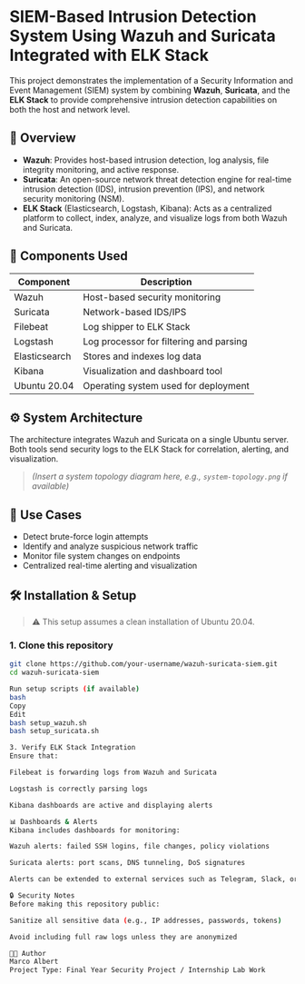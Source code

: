 # SIEM-Based Intrusion Detection System Using Wazuh and Suricata Integrated with ELK Stack

This project demonstrates the implementation of a Security Information and Event Management (SIEM) system by combining **Wazuh**, **Suricata**, and the **ELK Stack** to provide comprehensive intrusion detection capabilities on both the host and network level.

## 📌 Overview

- **Wazuh**: Provides host-based intrusion detection, log analysis, file integrity monitoring, and active response.
- **Suricata**: An open-source network threat detection engine for real-time intrusion detection (IDS), intrusion prevention (IPS), and network security monitoring (NSM).
- **ELK Stack** (Elasticsearch, Logstash, Kibana): Acts as a centralized platform to collect, index, analyze, and visualize logs from both Wazuh and Suricata.

## 🧰 Components Used

| Component     | Description                                 |
|---------------|---------------------------------------------|
| Wazuh         | Host-based security monitoring              |
| Suricata      | Network-based IDS/IPS                       |
| Filebeat      | Log shipper to ELK Stack                    |
| Logstash      | Log processor for filtering and parsing     |
| Elasticsearch | Stores and indexes log data                 |
| Kibana        | Visualization and dashboard tool            |
| Ubuntu 20.04  | Operating system used for deployment        |

## ⚙️ System Architecture

The architecture integrates Wazuh and Suricata on a single Ubuntu server. Both tools send security logs to the ELK Stack for correlation, alerting, and visualization.

> *(Insert a system topology diagram here, e.g., `system-topology.png` if available)*

## 🚨 Use Cases

- Detect brute-force login attempts
- Identify and analyze suspicious network traffic
- Monitor file system changes on endpoints
- Centralized real-time alerting and visualization

## 🛠️ Installation & Setup

> ⚠️ This setup assumes a clean installation of Ubuntu 20.04.

### 1. Clone this repository

```bash
git clone https://github.com/your-username/wazuh-suricata-siem.git
cd wazuh-suricata-siem

Run setup scripts (if available)
bash
Copy
Edit
bash setup_wazuh.sh
bash setup_suricata.sh

3. Verify ELK Stack Integration
Ensure that:

Filebeat is forwarding logs from Wazuh and Suricata

Logstash is correctly parsing logs

Kibana dashboards are active and displaying alerts

📊 Dashboards & Alerts
Kibana includes dashboards for monitoring:

Wazuh alerts: failed SSH logins, file changes, policy violations

Suricata alerts: port scans, DNS tunneling, DoS signatures

Alerts can be extended to external services such as Telegram, Slack, or email for real-time notification.

🔒 Security Notes
Before making this repository public:

Sanitize all sensitive data (e.g., IP addresses, passwords, tokens)

Avoid including full raw logs unless they are anonymized

👨‍💻 Author
Marco Albert
Project Type: Final Year Security Project / Internship Lab Work
